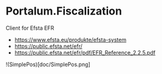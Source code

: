 # Portalum.Fiscalization
Client for Efsta EFR

- https://www.efsta.eu/produkte/efsta-system
- https://public.efsta.net/efr/
- https://public.efsta.net/efr/pdf/EFR_Reference_2.2.5.pdf


!(SimplePos)[doc/SimplePos.png]